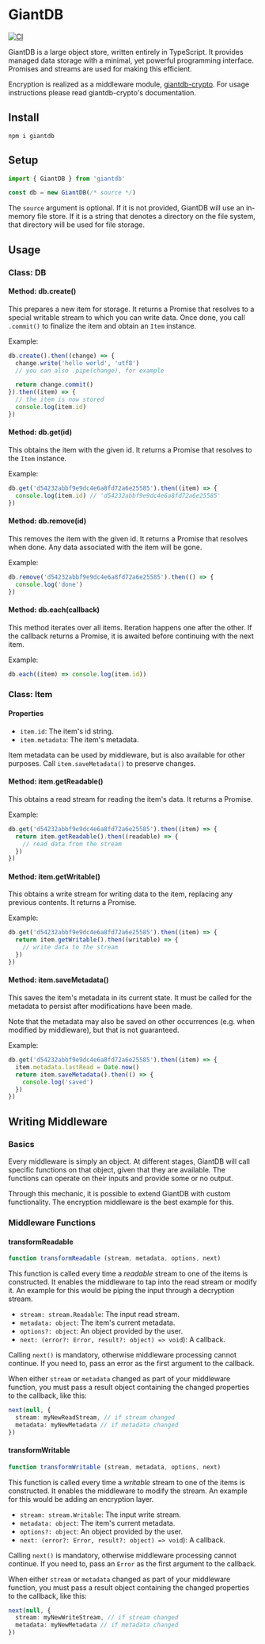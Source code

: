 # GiantDB

[![CI](https://github.com/meyfa/giantdb/actions/workflows/main.yml/badge.svg)](https://github.com/meyfa/giantdb/actions/workflows/main.yml)

GiantDB is a large object store, written entirely in TypeScript. It provides
managed data storage with a minimal, yet powerful programming interface.
Promises and streams are used for making this efficient.

Encryption is realized as a middleware module,
[giantdb-crypto](https://github.com/meyfa/giantdb-crypto). For usage
instructions please read giantdb-crypto's documentation.

## Install

```
npm i giantdb
```

## Setup

```ts
import { GiantDB } from 'giantdb'

const db = new GiantDB(/* source */)
```

The `source` argument is optional. If it is not provided, GiantDB will use an
in-memory file store. If it is a string that denotes a directory on the file
system, that directory will be used for file storage.

## Usage

### Class: DB

#### Method: db.create()

This prepares a new item for storage. It returns a Promise that resolves to a
special writable stream to which you can write data. Once done, you call
`.commit()` to finalize the item and obtain an `Item` instance.

Example:

```ts
db.create().then((change) => {
  change.write('hello world', 'utf8')
  // you can also .pipe(change), for example

  return change.commit()
}).then((item) => {
  // the item is now stored
  console.log(item.id)
})
```

#### Method: db.get(id)

This obtains the item with the given id. It returns a Promise that resolves to
the `Item` instance.

Example:

```ts
db.get('d54232abbf9e9dc4e6a8fd72a6e25585').then((item) => {
  console.log(item.id) // 'd54232abbf9e9dc4e6a8fd72a6e25585'
})
```

#### Method: db.remove(id)

This removes the item with the given id. It returns a Promise that resolves when
done. Any data associated with the item will be gone.

Example:

```ts
db.remove('d54232abbf9e9dc4e6a8fd72a6e25585').then(() => {
  console.log('done')
})
```

#### Method: db.each(callback)

This method iterates over all items. Iteration happens one after the other. If
the callback returns a Promise, it is awaited before continuing with the next
item.

Example:

```ts
db.each((item) => console.log(item.id))
```

### Class: Item

#### Properties

- `item.id`: The item's id string.
- `item.metadata`: The item's metadata.

Item metadata can be used by middleware, but is also available for other
purposes. Call `item.saveMetadata()` to preserve changes.

#### Method: item.getReadable()

This obtains a read stream for reading the item's data. It returns a Promise.

Example:

```ts
db.get('d54232abbf9e9dc4e6a8fd72a6e25585').then((item) => {
  return item.getReadable().then((readable) => {
    // read data from the stream
  })
})
```

#### Method: item.getWritable()

This obtains a write stream for writing data to the item, replacing any previous
contents. It returns a Promise.

Example:

```ts
db.get('d54232abbf9e9dc4e6a8fd72a6e25585').then((item) => {
  return item.getWritable().then((writable) => {
    // write data to the stream
  })
})
```

#### Method: item.saveMetadata()

This saves the item's metadata in its current state. It must be called for the
metadata to persist after modifications have been made.

Note that the metadata may also be saved on other occurrences (e.g. when
modified by middleware), but that is not guaranteed.

Example:

```ts
db.get('d54232abbf9e9dc4e6a8fd72a6e25585').then((item) => {
  item.metadata.lastRead = Date.now()
  return item.saveMetadata().then(() => {
    console.log('saved')
  })
})
```

## Writing Middleware

### Basics

Every middleware is simply an object. At different stages, GiantDB will call
specific functions on that object, given that they are available. The functions
can operate on their inputs and provide some or no output.

Through this mechanic, it is possible to extend GiantDB with custom
functionality. The encryption middleware is the best example for this.

### Middleware Functions

#### transformReadable

```ts
function transformReadable (stream, metadata, options, next)
```

This function is called every time a *readable* stream to one of the items is
constructed. It enables the middleware to tap into the read stream or modify it.
An example for this would be piping the input through a decryption stream.

- `stream: stream.Readable`: The input read stream.
- `metadata: object`: The item's current metadata.
- `options?: object`: An object provided by the user.
- `next: (error?: Error, result?: object) => void`): A callback.

Calling `next()` is mandatory, otherwise middleware processing cannot continue.
If you need to, pass an error as the first argument to the callback.

When either `stream` or `metadata` changed as part of your middleware function,
you must pass a result object containing the changed properties to the callback,
like this:

```ts
next(null, {
  stream: myNewReadStream, // if stream changed
  metadata: myNewMetadata // if metadata changed
})
```

#### transformWritable

```ts
function transformWritable (stream, metadata, options, next)
```

This function is called every time a *writable* stream to one of the items is
constructed. It enables the middleware to modify the stream.
An example for this would be adding an encryption layer.

- `stream: stream.Writable`: The input write stream.
- `metadata: object`: The item's current metadata.
- `options?: object`: An object provided by the user.
- `next: (error?: Error, result?: object) => void`): A callback.

Calling `next()` is mandatory, otherwise middleware processing cannot continue.
If you need to, pass an `Error` as the first argument to the callback.

When either `stream` or `metadata` changed as part of your middleware function,
you must pass a result object containing the changed properties to the callback,
like this:

```ts
next(null, {
  stream: myNewWriteStream, // if stream changed
  metadata: myNewMetadata // if metadata changed
})
```
